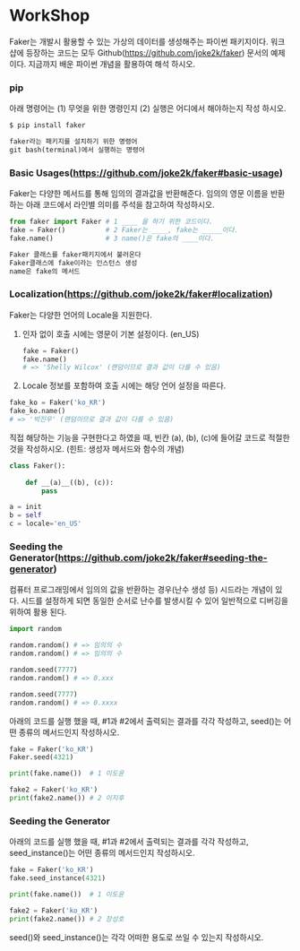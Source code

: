 # WorkShop
Faker는 개발시 활용할 수 있는 가상의 데이터를 생성해주는 파이썬 패키지이다.
워크샵에 등장하는 코드는 모두 Github(https://github.com/joke2k/faker) 문서의 예제이다.
지금까지 배운 파이썬 개념을 활용하여 해석 하시오.

### pip

아래 명령어는 (1) 무엇을 위한 명령인지 (2) 실행은 어디에서 해야하는지 작성 하시오.

```bash
$ pip install faker
```

``` python
faker라는 패키지를 설치하기 위한 명령어 
git bash(terminal)에서 실행하는 명령어
```



### Basic Usages(https://github.com/joke2k/faker#basic-usage)

Faker는 다양한 메서드를 통해 임의의 결과값을 반환해준다. 임의의 영문 이름을 반환하는 아래 코드에서 라인별 의미를 주석을 참고하여 작성하시오.

```python
from faker import Faker # 1 ____ 을 하기 위한 코드이다.
fake = Faker() 			# 2 Faker는 ____, fake는 _____이다.
fake.name()				# 3 name()은 fake의 ____이다.
```

``` python
Faker 클래스를 faker패키지에서 불러온다 
Faker클래스에 fake이라는 인스턴스 생성
name은 fake의 메서드 
```

###  Localization(https://github.com/joke2k/faker#localization)

Faker는 다양한 언어의 Locale을 지원한다.

1. 인자 없이 호출 시에는 영문이 기본 설정이다. (en_US)

   ```python
   fake = Faker()
   fake.name()
   # => 'Shelly Wilcox' (랜덤이므로 결과 값이 다를 수 있음)
   ```

   

2. Locale 정보를 포함하여 호출 시에는 해당 언어 설정을 따른다.

  ```python
  fake_ko = Faker('ko_KR')
  fake_ko.name()
  # => '박진우' (랜덤이므로 결과 값이 다를 수 있음)
  ```

  

  직접 해당하는 기능을 구현한다고 하였을 때, 빈칸 (a), (b), (c)에 들어갈 코드로 적절한
  것을 작성하시오. (힌트: 생성자 메서드와 함수의 개념)

  ```python
  class Faker():
      
      def __(a)__((b), (c)):
          pass
  ```

``` python
a = init
b = self
c = locale='en_US'
```



### Seeding the Generator(https://github.com/joke2k/faker#seeding-the-generator)

컴퓨터 프로그래밍에서 임의의 값을 반환하는 경우(난수 생성 등) 시드라는 개념이 있다. 시드를 설정하게 되면 동일한 순서로 난수를 발생시킬 수 있어 일반적으로 디버깅을 위하여 활용 된다.

```python
import random

random.random() # => 임의의 수
random.random() # => 임의의 수

random.seed(7777)
random.random() # => 0.xxx

random.seed(7777)
random.random() # => 0.xxxx
```



아래의 코드를 실행 했을 때, #1과 #2에서 출력되는 결과를 각각 작성하고, seed()는
어떤 종류의 메서드인지 작성하시오.

```python
fake = Faker('ko_KR')
Faker.seed(4321)

print(fake.name()) 	# 1 이도윤

fake2 = Faker('ko_KR')
print(fake2.name())	# 2 이지후
```



### Seeding the Generator

아래의 코드를 실행 했을 때, #1과 #2에서 출력되는 결과를 각각 작성하고, seed_instance()는 어떤 종류의 메서드인지 작성하시오.

```python
fake = Faker('ko_KR')
fake.seed_instance(4321)

print(fake.name())	# 1 이도윤

fake2 = Faker('ko_KR')
print(fake2.name())	# 2 장성호
```

seed()와 seed_instance()는 각각 어떠한 용도로 쓰일 수 있는지 작성하시오.